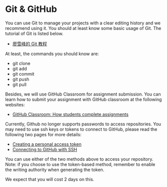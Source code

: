# Git & GitHub

You can use Git to manage your projects with a clear editing history and we recommend using it.  You should at least know some basic usage of Git. The tutorial of Git is listed below.

* [廖雪峰的 Git 教程](https://www.liaoxuefeng.com/wiki/896043488029600)

At least, the commands you should know are:

* git clone
* git add
* git commit
* git push
* git pull

Besides, we will use GitHub Classroom for assignment submission. You can learn how to submit your assignment with GitHub classroom at the following websites:

* [GitHub Classroom: How students complete assignments](https://www.youtube.com/watch?v=ObaFRGp\_Eko)

Currently, Github no longer supports passwords to access repositories. You may need to use ssh keys or tokens to connect to GitHub, please read the following two pages for more details:

* [Creating a personal access token](https://docs.github.com/cn/authentication/keeping-your-account-and-data-secure/creating-a-personal-access-token)
* [Connecting to GitHub with SSH](https://docs.github.com/cn/authentication/connecting-to-github-with-ssh)

You can use either of the two methods above to access your repository. Note: if you choose to use the token-based method, remember to enable the writing authority when generating the token.

&#x20;We expect that you will cost 2 days on this.
